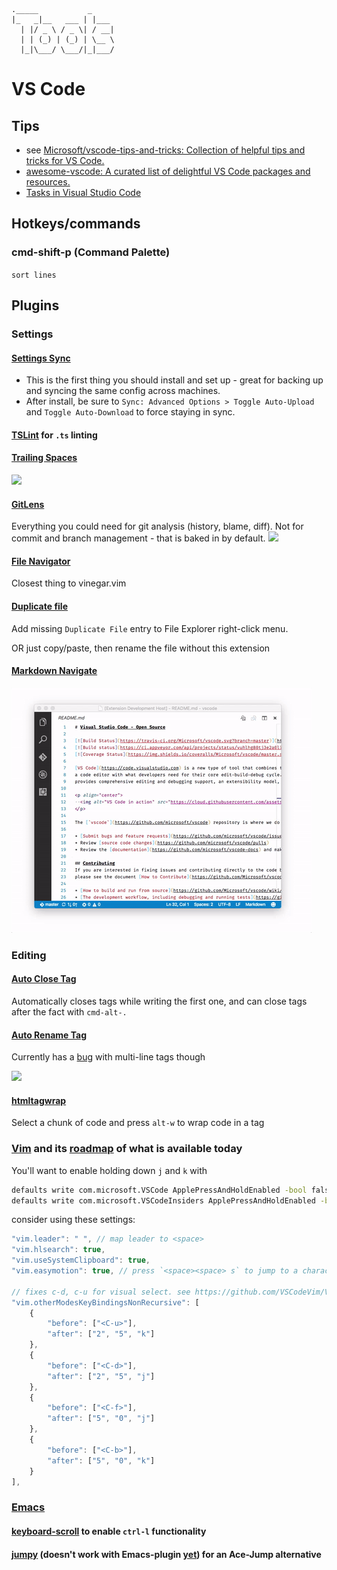 ```
._____           _     
|_   _|__   ___ | |___
  | |/ _ \ / _ \| / __|
  | | (_) | (_) | \__ \
  |_|\___/ \___/|_|___/
```

# VS Code
## Tips
- see [Microsoft/vscode-tips-and-tricks: Collection of helpful tips and tricks for VS Code.](https://github.com/Microsoft/vscode-tips-and-tricks)
- [awesome-vscode: A curated list of delightful VS Code packages and resources.](https://github.com/viatsko/awesome-vscode)
- [Tasks in Visual Studio Code](https://code.visualstudio.com/docs/editor/tasks)

## Hotkeys/commands
### cmd-shift-p (Command Palette)
`sort lines`

## Plugins
### Settings
#### [Settings Sync](https://marketplace.visualstudio.com/items?itemName=Shan.code-settings-sync)
- This is the first thing you should install and set up - great for backing up and syncing the same config across machines.
- After install, be sure to `Sync: Advanced Options > Toggle Auto-Upload` and `Toggle Auto-Download` to force staying in sync.

#### [TSLint](https://marketplace.visualstudio.com/items?itemName=eg2.tslint) for `.ts` linting

#### [Trailing Spaces](https://marketplace.visualstudio.com/items?itemName=shardulm94.trailing-spaces)
![](https://shardulm94.gallerycdn.vsassets.io/extensions/shardulm94/trailing-spaces/0.2.11/1474455467376/Microsoft.VisualStudio.Services.Icons.Default)

#### [GitLens](https://marketplace.visualstudio.com/items?itemName=eamodio.gitlens)
Everything you could need for git analysis (history, blame, diff). Not for commit and branch management - that is baked in by default.
![](https://raw.githubusercontent.com/eamodio/vscode-git-codelens/master/images/preview-gitlens.gif)

#### [File Navigator](https://marketplace.visualstudio.com/items?itemName=jakelucas.code-file-nav)
Closest thing to vinegar.vim

#### [Duplicate file](https://marketplace.visualstudio.com/items?itemName=mrmlnc.vscode-duplicate)
Add missing `Duplicate File` entry to File Explorer right-click menu.

OR just copy/paste, then rename the file without this extension

#### [Markdown Navigate](https://marketplace.visualstudio.com/items?itemName=jrieken.md-navigate)
![](https://raw.githubusercontent.com/jrieken/md-navigate/master/demo.gif)

### Editing
#### [Auto Close Tag](https://marketplace.visualstudio.com/items?itemName=formulahendry.auto-close-tag)
Automatically closes tags while writing the first one, and can close tags after the fact with `cmd-alt-.`

#### [Auto Rename Tag](https://marketplace.visualstudio.com/items?itemName=formulahendry.auto-rename-tag)
Currently has a [bug](https://github.com/formulahendry/vscode-auto-rename-tag/issues/19) with multi-line tags though

![](https://raw.githubusercontent.com/formulahendry/vscode-auto-rename-tag/master/images/usage.gif)

#### [htmltagwrap](https://marketplace.visualstudio.com/items?itemName=bradgashler.htmltagwrap)
Select a chunk of code and press `alt-w` to wrap code in a tag
### [Vim](https://marketplace.visualstudio.com/items?itemName=vscodevim.vim) and its [roadmap](https://github.com/VSCodeVim/Vim/blob/master/ROADMAP.md) of what is available today

You'll want to enable holding down `j` and `k` with
```bash
defaults write com.microsoft.VSCode ApplePressAndHoldEnabled -bool false
defaults write com.microsoft.VSCodeInsiders ApplePressAndHoldEnabled -bool false
```

consider using these settings:
```js
"vim.leader": " ", // map leader to <space>
"vim.hlsearch": true,
"vim.useSystemClipboard": true,
"vim.easymotion": true, // press `<space><space> s` to jump to a character

// fixes c-d, c-u for visual select. see https://github.com/VSCodeVim/Vim/issues/907#issuecomment-264738452
"vim.otherModesKeyBindingsNonRecursive": [
    {
        "before": ["<C-u>"],
        "after": ["2", "5", "k"]
    },
    {
        "before": ["<C-d>"],
        "after": ["2", "5", "j"]
    },
    {
        "before": ["<C-f>"],
        "after": ["5", "0", "j"]
    },
    {
        "before": ["<C-b>"],
        "after": ["5", "0", "k"]
    }
],
```

### [Emacs](https://marketplace.visualstudio.com/items?itemName=hiro-sun.vscode-emacs)
#### [keyboard-scroll](https://marketplace.visualstudio.com/items?itemName=selbh.keyboard-scroll) to enable `ctrl-l` functionality
#### [jumpy](https://marketplace.visualstudio.com/items?itemName=wmaurer.vscode-jumpy) (doesn't work with Emacs-plugin [yet](https://github.com/Microsoft/vscode/issues/13441)) for an Ace-Jump alternative